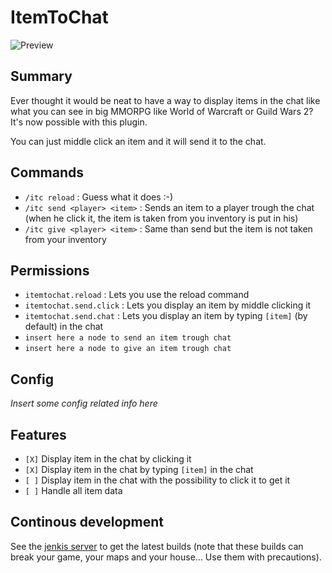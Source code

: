 # ItemToChat

![Preview](http://puu.sh/7m9ii.png)

## Summary

Ever thought it would be neat to have a way to display items in the chat like what you can see
in big MMORPG like World of Warcraft or Guild Wars 2? It's now possible with this plugin.

You can just middle click an item and it will send it to the chat.

## Commands

- ``/itc reload`` : Guess what it does :-)
- ``/itc send <player> <item>`` : Sends an item to a player trough the chat
(when he click it, the item is taken from you inventory is put in his)
- ``/itc give <player> <item>`` : Same than send but the item is not taken from your inventory

## Permissions

- ``itemtochat.reload`` : Lets you use the reload command
- ``itemtochat.send.click`` : Lets you display an item by middle clicking it
- ``itemtochat.send.chat`` : Lets you display an item by typing ``[item]`` (by default) in the chat
- ``insert here a node to send an item trough chat``
- ``insert here a node to give an item trough chat``

## Config

*Insert some config related info here*

## Features

- ``[X]`` Display item in the chat by clicking it
- ``[X]`` Display item in the chat by typing ``[item]`` in the chat
- ``[ ]`` Display item in the chat with the possibility to click it to get it
- ``[ ]`` Handle all item data

## Continous development

See the [jenkis server](http://ci.ribesg.fr/view/bendem/) to get the latest builds
(note that these builds can break your game, your maps and your house... Use them with precautions).

